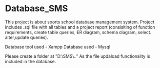 # Database_SMS

This project is about sports school database management system.
Project includes .sql file with all tables and a project report (consisiting of function requirements, create table queries, ER diagram, schema diagram, select. alter,update queries).

Database tool used - Xampp
Database used - Mysql

Please create a folder at "D:\\SMS\\.."
As the file updaload functionality is included in the database.
